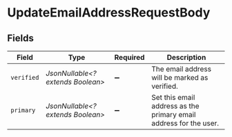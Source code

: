 # UpdateEmailAddressRequestBody


## Fields

| Field                                                             | Type                                                              | Required                                                          | Description                                                       |
| ----------------------------------------------------------------- | ----------------------------------------------------------------- | ----------------------------------------------------------------- | ----------------------------------------------------------------- |
| `verified`                                                        | *JsonNullable<? extends Boolean>*                                 | :heavy_minus_sign:                                                | The email address will be marked as verified.                     |
| `primary`                                                         | *JsonNullable<? extends Boolean>*                                 | :heavy_minus_sign:                                                | Set this email address as the primary email address for the user. |